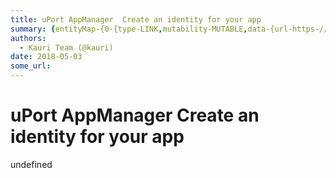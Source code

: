 ```yaml
---
title: uPort AppManager  Create an identity for your app
summary: {entityMap-{0-{type-LINK,mutability-MUTABLE,data-{url-https-//medium.com/uport/what-is-a-uport-identity-b790b065809c,data-href-https-//medium.com/uport/what-is-a-uport-identity-b790b065809c,target-_blank},1-{type-LINK,mutability-MUTABLE,data-{url-https-//appmanager.uport.me/,data-href-https-//appmanager.uport.me,rel-nofollow noopener,target-_blank},2-{type-LINK,mutability-MUTABLE,data-{url-https-//medium.com/uport/what-is-a-uport-identity-b790b065809c,data-href-https-//medium.com/uport/what-is-a
authors:
  - Kauri Team (@kauri)
date: 2018-05-03
some_url: 
---
```


# uPort AppManager  Create an identity for your app


undefined